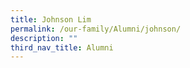 ```yaml
---
title: Johnson Lim
permalink: /our-family/Alumni/johnson/
description: ""
third_nav_title: Alumni
---
```

